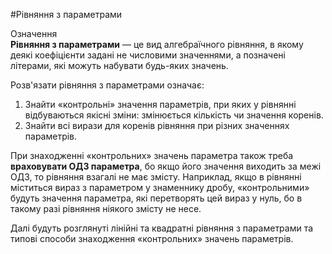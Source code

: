 #Рівняння з параметрами

<div class="space">
<div class="eoz-wrap">
<span class="eoz">Означення</span>
<div class="eoz-text">
<b>Рівняння з параметрами</b> — це вид алгебраїчного рівняння, в якому деякі коефіцієнти задані не числовими значеннями, а позначені літерами, які можуть набувати будь-яких значень.
</div>
</div>
</div>

<p>Розв'язати рівняння з параметрами означає:</p>

<ol>
<li>Знайти «контрольні» значення параметрів, при яких у рівнянні відбуваються якісні зміни: змінюється кількість чи значення коренів.</li>
<li>Знайти всі вирази для коренів рівняння при різних значеннях параметрів.</li>
</ol>

<p>При знаходженні «контрольних» значень параметра також треба <b>враховувати ОДЗ параметра</b>, бо якщо його значення виходить за межі ОДЗ, то рівняння взагалі не має змісту. Наприклад, якщо в рівнянні міститься вираз з параметром у знаменнику дробу, «контрольними» будуть значення параметра, які перетворять цей вираз у нуль, бо в такому разі рівняння ніякого змісту не несе.</p>

<p>Далі будуть розглянуті лінійні та квадратні рівняння з параметрами та типові способи знаходження «контрольних» значень параметрів.</p>